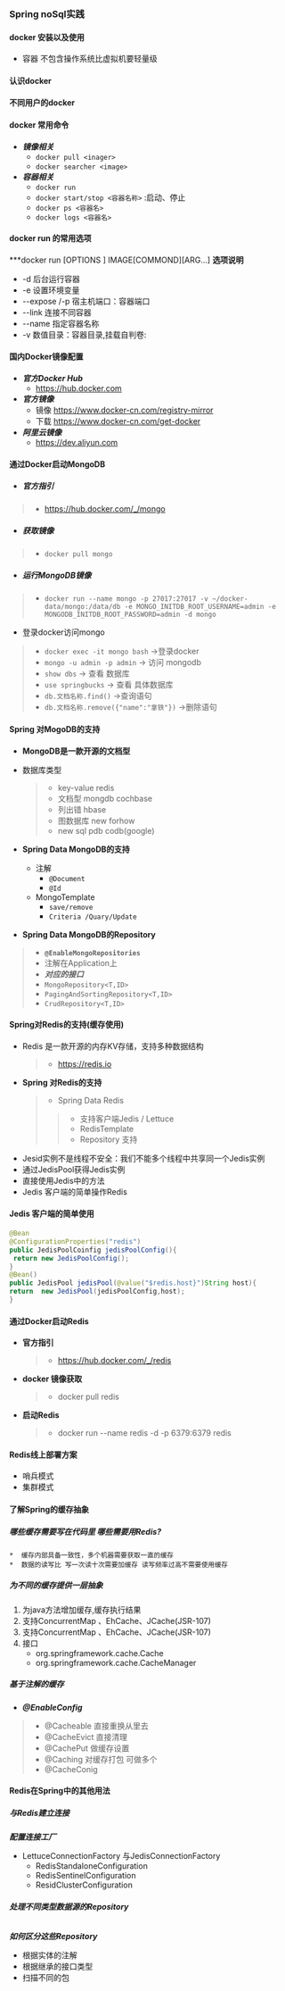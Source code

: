 ### Spring noSql实践

#### docker 安装以及使用 
* 容器 不包含操作系统比虚拟机要轻量级
#### 认识docker

#### 不同用户的docker 

#### docker 常用命令
* ***镜像相关***
  * `docker pull <inager>`
  * `docker searcher <image>` 
* ***容器相关***
  * `docker run`
  * `docker start/stop <容器名称>` :启动、停止
  * `docker ps <容器名>`
  * `docker logs <容器名>`
#### docker run 的常用选项
***docker run [OPTIONS ] IMAGE[COMMOND][ARG...]
**选项说明**
* -d 后台运行容器
* -e 设置环境变量
* --expose /-p 宿主机端口：容器端口
* --link 连接不同容器
* --name 指定容器名称
* -v 数值目录：容器目录,挂载自判卷:
#### 国内Docker镜像配置
* ***官方Docker Hub*** 
  * https://hub.docker.com
* ***官方镜像***
   * 镜像 https://www.docker-cn.com/registry-mirror 
   * 下载 https://www.docker-cn.com/get-docker
* ***阿里云镜像***
   * https://dev.aliyun.com


#### 通过Docker启动MongoDB
*  ##### 官方指引
  > * https://hub.docker.com/_/mongo
*  ##### **获取镜像** 
  > * `docker pull mongo`
*  ##### **运行MongoDB镜像** 
  > * `docker run --name mongo -p 27017:27017 -v ~/docker-data/mongo:/data/db -e MONGO_INITDB_ROOT_USERNAME=admin -e MONGODB_INITDB_ROOT_PASSWORD=admin -d mongo`
*  登录docker访问mongo
  > *  `docker exec -it mongo bash` ->登录docker 
  > *  `mongo -u admin -p admin`    -> 访问 mongodb 
  > *  `show dbs`                   -> 查看 数据库 
  > *  `use springbucks`            -> 查看 具体数据库 
  > *  `db.文档名称.find()`            ->查询语句 
  > *  `db.文档名称.remove({"name":"拿铁"})`  ->删除语句 



####  Spring 对MogoDB的支持
* **MongoDB是一款开源的文档型** 
* 数据库类型
   > * key-value redis 
   > * 文档型 mongdb  cochbase
   > * 列出错 hbase
   > * 图数据库 new forhow
   > * new sql pdb codb(google) 

* **Spring Data MongoDB的支持**
     * 注解  
       *  `@Document`
       *  `@Id`
     * MongoTemplate
          *   `save/remove`
          *   `Criteria /Quary/Update`
 
* **Spring Data MongoDB的Repository**
> * **`@EnableMongoRepositories`**
   >  * 注解在Application上 
> * ***对应的接口*** 
   >  * `MongoRepository<T,ID>`
   >  * `PagingAndSortingRepository<T,ID>`
   >  * `CrudRepository<T,ID>`


#### Spring对Redis的支持(缓存使用)

 * Redis 是一款开源的内存KV存储，支持多种数据结构
    > * https://redis.io
 * **Spring 对Redis的支持**
    > * Spring Data Redis 
      >>  * 支持客户端Jedis / Lettuce              
      >>  * RedisTemplate
      >>  * Repository 支持
 * Jesid实例不是线程不安全：我们不能多个线程中共享同一个Jedis实例
 * 通过JedisPool获得Jedis实例
 * 直接使用Jedis中的方法
 * Jedis 客户端的简单操作Redis 
 
#### Jedis 客户端的简单使用
```java
@Bean
@ConfigurationProperties("redis")
public JedisPoolCoinfig jedisPoolConfig(){
 return new JedisPoolConfig();
}
@Bean()
public JedisPool jedisPool(@value("$redis.host}")String host){
return  new JedisPool(jedisPoolConfig,host);
}
```
#### **通过Docker启动Redis**
* **官方指引**
  > * https://hub.docker.com/_/redis
* **docker 镜像获取**
  > * docker pull redis 
* **启动Redis**
  > * docker run --name redis -d -p 6379:6379 redis
#### Redis线上部署方案 
   *  哨兵模式
   *  集群模式
   
#### 了解Spring的缓存抽象
##### 哪些缓存需要写在代码里 哪些需要用Redis?
    *  缓存内部具备一致性，多个机器需要获取一直的缓存
    *  数据的读写比 写一次读十次需要加缓存 读写频率过高不需要使用缓存
##### *为不同的缓存提供一层抽象*
   1. 为java方法增加缓存,缓存执行结果
   2. 支持ConcurrentMap 、EhCache、JCache(JSR-107)
   3. 支持ConcurrentMap 、EhCache、JCache(JSR-107)
   4. 接口 
       * org.springframework.cache.Cache
       * org.springframework.cache.CacheManager
 ##### **基于注解的缓存**
 *  ***@EnableConfig***
   > * @Cacheable 直接重换从里去
   > * @CacheEvict 直接清理
   > * @CachePut   做缓存设置
   > * @Caching   对缓存打包 可做多个
   > * @CacheConig 
#### Redis在Spring中的其他用法

##### 与Redis建立连接
***配置连接工厂***
* LettuceConnectionFactory 与JedisConnectionFactory
  * RedisStandaloneConfiguration 
  * RedisSentinelConfiguration
  * ResidClusterConfiguration 

###### ***处理不同类型数据源的Repository***
***如何区分这些Repository***
* 根据实体的注解
* 根据继承的接口类型
* 扫描不同的包 

